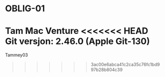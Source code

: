 # OBLIG-01
Tam 
Mac Venture 
<<<<<<< HEAD
Git versjon: 2.46.0 (Apple Git-130)
=======
Tammey03
>>>>>>> 3ac00e6abca41c2ca35c76fc1bd997b28b804c39
